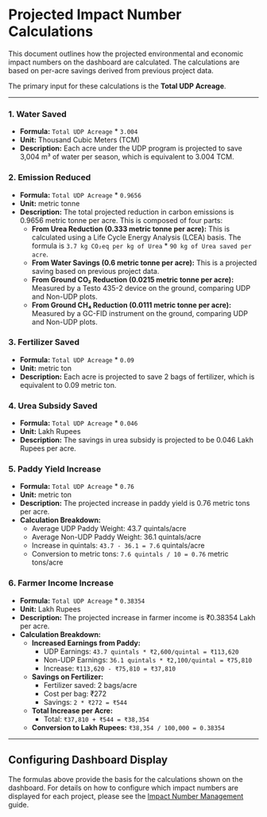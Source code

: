 # Projected Impact Number Calculations

This document outlines how the projected environmental and economic impact numbers on the dashboard are calculated. The calculations are based on per-acre savings derived from previous project data.

The primary input for these calculations is the **Total UDP Acreage**.

---

### 1. Water Saved

- **Formula:** `Total UDP Acreage` * `3.004`
- **Unit:** Thousand Cubic Meters (TCM)
- **Description:** Each acre under the UDP program is projected to save 3,004 m³ of water per season, which is equivalent to 3.004 TCM.

### 2. Emission Reduced

- **Formula:** `Total UDP Acreage` * `0.9656`
- **Unit:** metric tonne
- **Description:** The total projected reduction in carbon emissions is 0.9656 metric tonne per acre. This is composed of four parts:
  - **From Urea Reduction (0.333 metric tonne per acre):** This is calculated using a Life Cycle Energy Analysis (LCEA) basis. The formula is `3.7 kg CO₂eq per kg of Urea` * `90 kg of Urea saved per acre`.
  - **From Water Savings (0.6 metric tonne per acre):** This is a projected saving based on previous project data.
  - **From Ground CO₂ Reduction (0.0215 metric tonne per acre):** Measured by a Testo 435-2 device on the ground, comparing UDP and Non-UDP plots.
  - **From Ground CH₄ Reduction (0.0111 metric tonne per acre):** Measured by a GC-FID instrument on the ground, comparing UDP and Non-UDP plots.

### 3. Fertilizer Saved

- **Formula:** `Total UDP Acreage` * `0.09`
- **Unit:** metric ton
- **Description:** Each acre is projected to save 2 bags of fertilizer, which is equivalent to 0.09 metric ton.

### 4. Urea Subsidy Saved

- **Formula:** `Total UDP Acreage` * `0.046`
- **Unit:** Lakh Rupees
- **Description:** The savings in urea subsidy is projected to be 0.046 Lakh Rupees per acre.


### 5. Paddy Yield Increase

- **Formula:** `Total UDP Acreage` * `0.76`
- **Unit:** metric ton
- **Description:** The projected increase in paddy yield is 0.76 metric tons per acre.
- **Calculation Breakdown:**
  - Average UDP Paddy Weight: 43.7 quintals/acre
  - Average Non-UDP Paddy Weight: 36.1 quintals/acre
  - Increase in quintals: `43.7 - 36.1 = 7.6` quintals/acre
  - Conversion to metric tons: `7.6 quintals / 10 = 0.76` metric tons/acre

### 6. Farmer Income Increase

- **Formula:** `Total UDP Acreage` * `0.38354`
- **Unit:** Lakh Rupees
- **Description:** The projected increase in farmer income is ₹0.38354 Lakh per acre.
- **Calculation Breakdown:**
  - **Increased Earnings from Paddy:**
    - UDP Earnings: `43.7 quintals * ₹2,600/quintal = ₹113,620`
    - Non-UDP Earnings: `36.1 quintals * ₹2,100/quintal = ₹75,810`
    - Increase: `₹113,620 - ₹75,810 = ₹37,810`
  - **Savings on Fertilizer:**
    - Fertilizer saved: 2 bags/acre
    - Cost per bag: ₹272
    - Savings: `2 * ₹272 = ₹544`
  - **Total Increase per Acre:**
    - Total: `₹37,810 + ₹544 = ₹38,354`
  - **Conversion to Lakh Rupees:** `₹38,354 / 100,000 = 0.38354`

---

## Configuring Dashboard Display

The formulas above provide the basis for the calculations shown on the dashboard. For details on how to configure which impact numbers are displayed for each project, please see the [Impact Number Management](./impact-number-management.md) guide.
